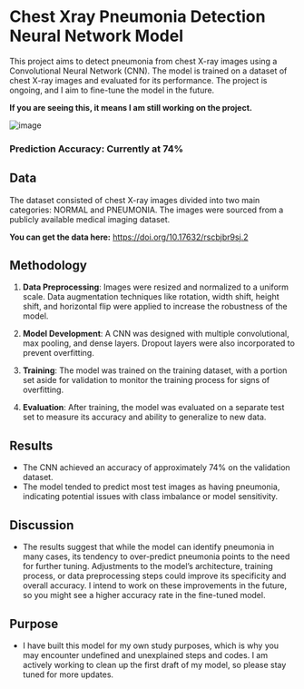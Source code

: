 # Chest Xray Pneumonia Detection Neural Network Model
This project aims to detect pneumonia from chest X-ray images using a Convolutional Neural Network (CNN). The model is trained on a dataset of chest X-ray images and evaluated for its performance. The project is ongoing, and I aim to fine-tune the model in the future. 

 **If you are seeing this, it means I am still working on the project.** 

![image](https://github.com/CodeByGirum/Chest-Xray-Pneumonia-Detection-Neural-Network-Model/assets/60083179/76fee3be-7559-4c6d-bfd8-7f6d01b4bb85)

### Prediction Accuracy: Currently at 74%

## Data

The dataset consisted of chest X-ray images divided into two main categories: NORMAL and PNEUMONIA. The images were sourced from a publicly available medical imaging dataset. 

**You can get the data here:** https://doi.org/10.17632/rscbjbr9sj.2

## Methodology

1. **Data Preprocessing**: Images were resized and normalized to a uniform scale. Data augmentation techniques like rotation, width shift, height shift, and horizontal flip were applied to increase the robustness of the model.

2. **Model Development**: A CNN was designed with multiple convolutional, max pooling, and dense layers. Dropout layers were also incorporated to prevent overfitting.

3. **Training**: The model was trained on the training dataset, with a portion set aside for validation to monitor the training process for signs of overfitting.

4. **Evaluation**: After training, the model was evaluated on a separate test set to measure its accuracy and ability to generalize to new data.

## Results

- The CNN achieved an accuracy of approximately 74% on the validation dataset.
- The model tended to predict most test images as having pneumonia, indicating potential issues with class imbalance or model sensitivity.

## Discussion

- The results suggest that while the model can identify pneumonia in many cases, its tendency to over-predict pneumonia points to the need for further tuning. Adjustments to the model’s architecture, training process, or data preprocessing steps could improve its specificity and overall accuracy. I intend to work on these improvements in the future, so you might see a higher accuracy rate in the fine-tuned model.
  
## Purpose 

- I have built this model for my own study purposes, which is why you may encounter undefined and unexplained steps and codes. I am actively working to clean up the first draft of my model, so please stay tuned for more updates.

